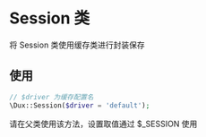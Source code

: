 # Session 类

将 Session 类使用缓存类进行封装保存

## 使用

```php
// $driver 为缓存配置名
\Dux::Session($driver = 'default');
```

请在父类使用该方法，设置取值通过 $_SESSION 使用